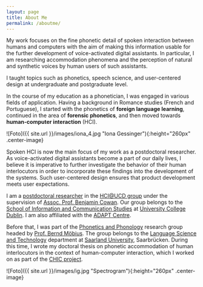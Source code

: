 ```yaml
---
layout: page
title: About Me
permalink: /aboutme/
---
```


My work focuses on the fine phonetic detail of spoken interaction between humans and computers with the aim of making this information usable for the further development of voice-activated digital assistants. In particular, I am researching accommodation phenomena and the perception of natural and synthetic voices by human users of such assistants.

I taught topics such as phonetics, speech science, and user-centered design at undergraduate and postgraduate level.

In the course of my education as a phonetician, I was engaged in various fields of application. Having a background in Romance studies (French and Portuguese), I started with the phonetics of <strong>foreign language learning</strong>, continued in the area of <strong>forensic phonetics</strong>, and then moved towards <strong>human-computer interaction</strong> (HCI).

![Foto]({{ site.url }}/images/iona_4.jpg "Iona Gessinger"){:height="260px" .center-image}

Spoken HCI is now the main focus of my work as a postdoctoral researcher. As voice-activated digital assistants become a part of our daily lives, I believe it is imperative to further investigate the behavior of their human interlocutors in order to incorporate these findings into the development of the systems. Such user-centered design ensures that product development meets user expectations.

I am a <a href="https://people.ucd.ie/iona.gessinger/" target="_blank" rel="noopener">postdoctoral researcher</a> in the <a href="https://www.hci.ucd.ie/" target="_blank" rel="noopener">HCI@UCD group</a> under the supervision of <a href="https://people.ucd.ie/benjamin.cowan" target="_blank" rel="noopener">Assoc. Prof. Benjamin Cowan</a>.
Our group belongs to the <a href="https://www.ucd.ie/ics/" target="_blank" rel="noopener">School of Information and Communication Studies</a> at <a href="https://www.ucd.ie/" target="_blank" rel="noopener">University College Dublin</a>. I am also affiliated with the <a href="https://www.adaptcentre.ie/" target="_blank" rel="noopener">ADAPT Centre</a>.

Before that, I was part of the <a href="http://www.coli.uni-saarland.de/groups/WB/Phonetics/" target="_blank" rel="noopener">Phonetics and Phonology</a> research group headed by <a href="http://www.coli.uni-saarland.de/~moebius/" target="_blank" rel="noopener">Prof. Bernd Möbius</a>. The group belongs to the <a href="https://www.uni-saarland.de/en/department/lst.html" target="_blank" rel="noopener">Language Science and Technology</a> department at <a href="https://www.uni-saarland.de/en/home.html" target="_blank" rel="noopener">Saarland University</a>, Saarbrücken. During this time, I wrote my doctoral thesis on phonetic accommodation of human interlocutors in the context of human-computer interaction, which I worked on as part of the <a href="https://ioonaa.github.io/chicproject/">CHIC project</a>.

![Foto]({{ site.url }}/images/ig.jpg "Spectrogram"){:height="260px" .center-image}
